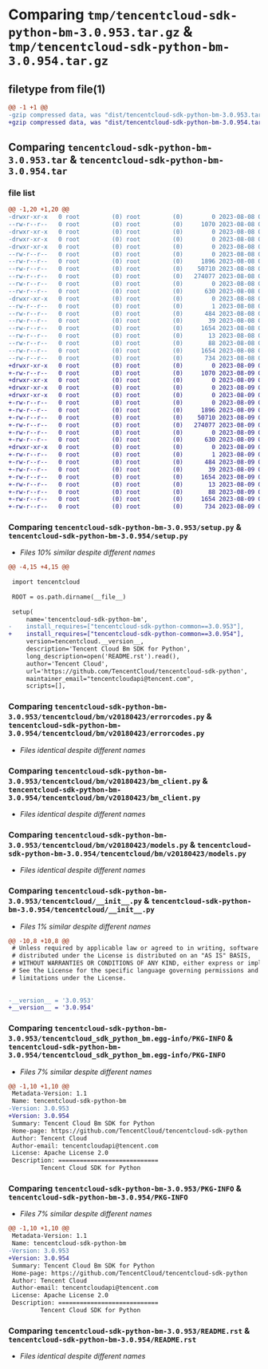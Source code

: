 # Comparing `tmp/tencentcloud-sdk-python-bm-3.0.953.tar.gz` & `tmp/tencentcloud-sdk-python-bm-3.0.954.tar.gz`

## filetype from file(1)

```diff
@@ -1 +1 @@
-gzip compressed data, was "dist/tencentcloud-sdk-python-bm-3.0.953.tar", last modified: Tue Aug  8 00:18:37 2023, max compression
+gzip compressed data, was "dist/tencentcloud-sdk-python-bm-3.0.954.tar", last modified: Wed Aug  9 00:18:49 2023, max compression
```

## Comparing `tencentcloud-sdk-python-bm-3.0.953.tar` & `tencentcloud-sdk-python-bm-3.0.954.tar`

### file list

```diff
@@ -1,20 +1,20 @@
-drwxr-xr-x   0 root         (0) root         (0)        0 2023-08-08 00:18:37.000000 tencentcloud-sdk-python-bm-3.0.953/
--rw-r--r--   0 root         (0) root         (0)     1070 2023-08-08 00:18:37.000000 tencentcloud-sdk-python-bm-3.0.953/setup.py
-drwxr-xr-x   0 root         (0) root         (0)        0 2023-08-08 00:18:37.000000 tencentcloud-sdk-python-bm-3.0.953/tencentcloud/
-drwxr-xr-x   0 root         (0) root         (0)        0 2023-08-08 00:18:37.000000 tencentcloud-sdk-python-bm-3.0.953/tencentcloud/bm/
-drwxr-xr-x   0 root         (0) root         (0)        0 2023-08-08 00:18:37.000000 tencentcloud-sdk-python-bm-3.0.953/tencentcloud/bm/v20180423/
--rw-r--r--   0 root         (0) root         (0)        0 2023-08-08 00:18:37.000000 tencentcloud-sdk-python-bm-3.0.953/tencentcloud/bm/v20180423/__init__.py
--rw-r--r--   0 root         (0) root         (0)     1896 2023-08-08 00:18:37.000000 tencentcloud-sdk-python-bm-3.0.953/tencentcloud/bm/v20180423/errorcodes.py
--rw-r--r--   0 root         (0) root         (0)    50710 2023-08-08 00:18:37.000000 tencentcloud-sdk-python-bm-3.0.953/tencentcloud/bm/v20180423/bm_client.py
--rw-r--r--   0 root         (0) root         (0)   274077 2023-08-08 00:18:37.000000 tencentcloud-sdk-python-bm-3.0.953/tencentcloud/bm/v20180423/models.py
--rw-r--r--   0 root         (0) root         (0)        0 2023-08-08 00:18:37.000000 tencentcloud-sdk-python-bm-3.0.953/tencentcloud/bm/__init__.py
--rw-r--r--   0 root         (0) root         (0)      630 2023-08-08 00:18:37.000000 tencentcloud-sdk-python-bm-3.0.953/tencentcloud/__init__.py
-drwxr-xr-x   0 root         (0) root         (0)        0 2023-08-08 00:18:37.000000 tencentcloud-sdk-python-bm-3.0.953/tencentcloud_sdk_python_bm.egg-info/
--rw-r--r--   0 root         (0) root         (0)        1 2023-08-08 00:18:37.000000 tencentcloud-sdk-python-bm-3.0.953/tencentcloud_sdk_python_bm.egg-info/dependency_links.txt
--rw-r--r--   0 root         (0) root         (0)      484 2023-08-08 00:18:37.000000 tencentcloud-sdk-python-bm-3.0.953/tencentcloud_sdk_python_bm.egg-info/SOURCES.txt
--rw-r--r--   0 root         (0) root         (0)       39 2023-08-08 00:18:37.000000 tencentcloud-sdk-python-bm-3.0.953/tencentcloud_sdk_python_bm.egg-info/requires.txt
--rw-r--r--   0 root         (0) root         (0)     1654 2023-08-08 00:18:37.000000 tencentcloud-sdk-python-bm-3.0.953/tencentcloud_sdk_python_bm.egg-info/PKG-INFO
--rw-r--r--   0 root         (0) root         (0)       13 2023-08-08 00:18:37.000000 tencentcloud-sdk-python-bm-3.0.953/tencentcloud_sdk_python_bm.egg-info/top_level.txt
--rw-r--r--   0 root         (0) root         (0)       88 2023-08-08 00:18:37.000000 tencentcloud-sdk-python-bm-3.0.953/setup.cfg
--rw-r--r--   0 root         (0) root         (0)     1654 2023-08-08 00:18:37.000000 tencentcloud-sdk-python-bm-3.0.953/PKG-INFO
--rw-r--r--   0 root         (0) root         (0)      734 2023-08-08 00:18:37.000000 tencentcloud-sdk-python-bm-3.0.953/README.rst
+drwxr-xr-x   0 root         (0) root         (0)        0 2023-08-09 00:18:49.000000 tencentcloud-sdk-python-bm-3.0.954/
+-rw-r--r--   0 root         (0) root         (0)     1070 2023-08-09 00:18:49.000000 tencentcloud-sdk-python-bm-3.0.954/setup.py
+drwxr-xr-x   0 root         (0) root         (0)        0 2023-08-09 00:18:49.000000 tencentcloud-sdk-python-bm-3.0.954/tencentcloud/
+drwxr-xr-x   0 root         (0) root         (0)        0 2023-08-09 00:18:49.000000 tencentcloud-sdk-python-bm-3.0.954/tencentcloud/bm/
+drwxr-xr-x   0 root         (0) root         (0)        0 2023-08-09 00:18:49.000000 tencentcloud-sdk-python-bm-3.0.954/tencentcloud/bm/v20180423/
+-rw-r--r--   0 root         (0) root         (0)        0 2023-08-09 00:18:49.000000 tencentcloud-sdk-python-bm-3.0.954/tencentcloud/bm/v20180423/__init__.py
+-rw-r--r--   0 root         (0) root         (0)     1896 2023-08-09 00:18:49.000000 tencentcloud-sdk-python-bm-3.0.954/tencentcloud/bm/v20180423/errorcodes.py
+-rw-r--r--   0 root         (0) root         (0)    50710 2023-08-09 00:18:49.000000 tencentcloud-sdk-python-bm-3.0.954/tencentcloud/bm/v20180423/bm_client.py
+-rw-r--r--   0 root         (0) root         (0)   274077 2023-08-09 00:18:49.000000 tencentcloud-sdk-python-bm-3.0.954/tencentcloud/bm/v20180423/models.py
+-rw-r--r--   0 root         (0) root         (0)        0 2023-08-09 00:18:49.000000 tencentcloud-sdk-python-bm-3.0.954/tencentcloud/bm/__init__.py
+-rw-r--r--   0 root         (0) root         (0)      630 2023-08-09 00:18:49.000000 tencentcloud-sdk-python-bm-3.0.954/tencentcloud/__init__.py
+drwxr-xr-x   0 root         (0) root         (0)        0 2023-08-09 00:18:49.000000 tencentcloud-sdk-python-bm-3.0.954/tencentcloud_sdk_python_bm.egg-info/
+-rw-r--r--   0 root         (0) root         (0)        1 2023-08-09 00:18:49.000000 tencentcloud-sdk-python-bm-3.0.954/tencentcloud_sdk_python_bm.egg-info/dependency_links.txt
+-rw-r--r--   0 root         (0) root         (0)      484 2023-08-09 00:18:49.000000 tencentcloud-sdk-python-bm-3.0.954/tencentcloud_sdk_python_bm.egg-info/SOURCES.txt
+-rw-r--r--   0 root         (0) root         (0)       39 2023-08-09 00:18:49.000000 tencentcloud-sdk-python-bm-3.0.954/tencentcloud_sdk_python_bm.egg-info/requires.txt
+-rw-r--r--   0 root         (0) root         (0)     1654 2023-08-09 00:18:49.000000 tencentcloud-sdk-python-bm-3.0.954/tencentcloud_sdk_python_bm.egg-info/PKG-INFO
+-rw-r--r--   0 root         (0) root         (0)       13 2023-08-09 00:18:49.000000 tencentcloud-sdk-python-bm-3.0.954/tencentcloud_sdk_python_bm.egg-info/top_level.txt
+-rw-r--r--   0 root         (0) root         (0)       88 2023-08-09 00:18:49.000000 tencentcloud-sdk-python-bm-3.0.954/setup.cfg
+-rw-r--r--   0 root         (0) root         (0)     1654 2023-08-09 00:18:49.000000 tencentcloud-sdk-python-bm-3.0.954/PKG-INFO
+-rw-r--r--   0 root         (0) root         (0)      734 2023-08-09 00:18:49.000000 tencentcloud-sdk-python-bm-3.0.954/README.rst
```

### Comparing `tencentcloud-sdk-python-bm-3.0.953/setup.py` & `tencentcloud-sdk-python-bm-3.0.954/setup.py`

 * *Files 10% similar despite different names*

```diff
@@ -4,15 +4,15 @@
 
 import tencentcloud
 
 ROOT = os.path.dirname(__file__)
 
 setup(
     name='tencentcloud-sdk-python-bm',
-    install_requires=["tencentcloud-sdk-python-common==3.0.953"],
+    install_requires=["tencentcloud-sdk-python-common==3.0.954"],
     version=tencentcloud.__version__,
     description='Tencent Cloud Bm SDK for Python',
     long_description=open('README.rst').read(),
     author='Tencent Cloud',
     url='https://github.com/TencentCloud/tencentcloud-sdk-python',
     maintainer_email="tencentcloudapi@tencent.com",
     scripts=[],
```

### Comparing `tencentcloud-sdk-python-bm-3.0.953/tencentcloud/bm/v20180423/errorcodes.py` & `tencentcloud-sdk-python-bm-3.0.954/tencentcloud/bm/v20180423/errorcodes.py`

 * *Files identical despite different names*

### Comparing `tencentcloud-sdk-python-bm-3.0.953/tencentcloud/bm/v20180423/bm_client.py` & `tencentcloud-sdk-python-bm-3.0.954/tencentcloud/bm/v20180423/bm_client.py`

 * *Files identical despite different names*

### Comparing `tencentcloud-sdk-python-bm-3.0.953/tencentcloud/bm/v20180423/models.py` & `tencentcloud-sdk-python-bm-3.0.954/tencentcloud/bm/v20180423/models.py`

 * *Files identical despite different names*

### Comparing `tencentcloud-sdk-python-bm-3.0.953/tencentcloud/__init__.py` & `tencentcloud-sdk-python-bm-3.0.954/tencentcloud/__init__.py`

 * *Files 1% similar despite different names*

```diff
@@ -10,8 +10,8 @@
 # Unless required by applicable law or agreed to in writing, software
 # distributed under the License is distributed on an "AS IS" BASIS,
 # WITHOUT WARRANTIES OR CONDITIONS OF ANY KIND, either express or implied.
 # See the License for the specific language governing permissions and
 # limitations under the License.
 
 
-__version__ = '3.0.953'
+__version__ = '3.0.954'
```

### Comparing `tencentcloud-sdk-python-bm-3.0.953/tencentcloud_sdk_python_bm.egg-info/PKG-INFO` & `tencentcloud-sdk-python-bm-3.0.954/tencentcloud_sdk_python_bm.egg-info/PKG-INFO`

 * *Files 7% similar despite different names*

```diff
@@ -1,10 +1,10 @@
 Metadata-Version: 1.1
 Name: tencentcloud-sdk-python-bm
-Version: 3.0.953
+Version: 3.0.954
 Summary: Tencent Cloud Bm SDK for Python
 Home-page: https://github.com/TencentCloud/tencentcloud-sdk-python
 Author: Tencent Cloud
 Author-email: tencentcloudapi@tencent.com
 License: Apache License 2.0
 Description: ============================
         Tencent Cloud SDK for Python
```

### Comparing `tencentcloud-sdk-python-bm-3.0.953/PKG-INFO` & `tencentcloud-sdk-python-bm-3.0.954/PKG-INFO`

 * *Files 7% similar despite different names*

```diff
@@ -1,10 +1,10 @@
 Metadata-Version: 1.1
 Name: tencentcloud-sdk-python-bm
-Version: 3.0.953
+Version: 3.0.954
 Summary: Tencent Cloud Bm SDK for Python
 Home-page: https://github.com/TencentCloud/tencentcloud-sdk-python
 Author: Tencent Cloud
 Author-email: tencentcloudapi@tencent.com
 License: Apache License 2.0
 Description: ============================
         Tencent Cloud SDK for Python
```

### Comparing `tencentcloud-sdk-python-bm-3.0.953/README.rst` & `tencentcloud-sdk-python-bm-3.0.954/README.rst`

 * *Files identical despite different names*

